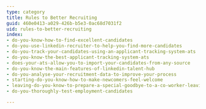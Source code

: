 ```yaml
---
type: category
title: Rules to Better Recruiting
guid: 460e0413-a029-426b-b5e3-0ac68d7031f2
uid: rules-to-better-recruiting
index:
- do-you-know-how-to-find-excellent-candidates
- do-you-use-linkedin-recruiter-to-help-you-find-more-candidates
- do-you-track-your-candidates-using-an-applicant-tracking-system-ats
- do-you-know-the-best-applicant-tracking-system-ats
- does-your-ats-allow-you-to-import-your-candidates-from-any-source
- do-you-know-the-main-features-of-linkedin-talent-hub
- do-you-analyse-your-recruitment-data-to-improve-your-process
- starting-do-you-know-how-to-make-newcomers-feel-welcome
- leaving-do-you-know-to-prepare-a-special-goodbye-to-a-co-worker-leaving-the-company
- do-you-thoroughly-test-employment-candidates

---
```

<p>​​<br></p>



